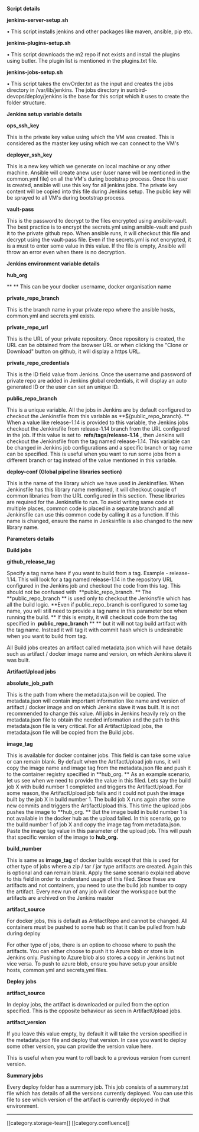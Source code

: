 **Script details** 

 **jenkins-server-setup.sh** 

• This script installs jenkins and other packages like maven, ansible, pip etc.

 **jenkins-plugins-setup.sh** 

• This script downloads the m2 repo if not exists and install the plugins using butler. The plugin list is mentioned in the plugins.txt file.

 **jenkins-jobs-setup.sh** 

• This script takes the envOrder.txt as the input and creates the jobs directory in /var/lib/jenkins. The jobs directory in sunbird-devops/deploy/jenkins is the base for this script which it uses to create the folder structure.



 **Jenkins setup variable details** 

 **ops_ssh_key** 

This is the private key value using which the VM was created. This is considered as the master key using which we can connect to the VM's

 **deployer_ssh_key** 

This is a new key which we generate on local machine or any other machine. Ansible will create anew user (user name will be mentioned in the common.yml file) on all the VM's during bootstrap process. Once this user is created, ansible will use this key for all jenkins jobs. The private key content will be copied into this file during Jenkins setup. The public key will be sprayed to all VM's during bootstrap process.

 **vault-pass** 

This is the password to decrypt to the files encrypted using ansibile-vault. The best practice is to encrypt the secrets.yml using ansible-vault and push it to the private github repo. When ansible runs, it will checkout this file and decrypt using the vault-pass file. Even if the secrets.yml is not encrypted, it is a must to enter some value in this value. If the file is empty, Ansible will throw an error even when there is no decryption.



 **Jenkins environment variable details** 

 **hub_org** 

 ** ** This can be your docker username, docker organisation name

 **private_repo_branch** 

This is the branch name in your private repo where the ansible hosts, common.yml and secrets.yml exists.

 **private_repo_url** 

This is the URL of your private repository. Once repository is created, the URL can be obtained from the browser URL or when clicking the "Clone or Download" button on github, it will display a https URL.

 **private_repo_credentials** 

This is the ID field value from Jenkins. Once the username and password of private repo are added in Jenkins global credentials, it will display an auto generated ID or the user can set an unique ID.

 **public_repo_branch** 

This is a unique variable. All the jobs in Jenkins are by default configured to checkout the Jenkinsfile from this variable as  **${public_repo_branch}. ** When a value like release-1.14 is provided to this variable, the Jenkins jobs checkout the Jenkinsfile from release-1.14 branch from the URL configured in the job. If this value is set to  **refs/tags/release-1.14** , then Jenkins will checkout the Jenkinsfile from the tag named release-1.14. This variable can be changed in Jenkins job configurations and a specific branch or tag name can be specified. This is useful when you want to run some jobs from a different branch or tag instead of the value mentioned in this variable.

 **deploy-conf (Global pipeline libraries section)** 

This is the name of the library which we have used in Jenkinsfiles. When Jenkinsfile has this library name mentioned, it will checkout couple of common libraries from the URL configured in this section. These libraries are required for the Jenkinsfile to run. To avoid writing same code at multiple places, common code is placed in a separate branch and all Jenkinsfile can use this common code by calling it as a function. If this name is changed, ensure the name in Jenksinfile is also changed to the new library name.



 **Parameters details** 

 **Build jobs** 

 **github_release_tag** 

Specify a tag name here if you want to build from a tag. Example - release-1.14. This will look for a tag named release-1.14 in the repository URL configured in the Jenkins job and checkout the code from this tag. This should not be confused with  **public_repo_branch. ** The  **public_repo_branch ** is used only to checkout the Jenkinsfile which has all the build logic.  **Even if public_repo_branch is configured to some tag name, you will still need to provide a tag name in this parameter box when running the build. ** If this is empty, it will checkout code from the tag specified in  **public_repo_branch**  ** ** but it will not tag build artifact with the tag name. Instead it will tag it with commit hash which is undesirable when you want to build from tag.

All Build jobs creates an artifact called metadata.json which will have details such as artifact / docker image name and version, on which Jenkins slave it was built.



 **ArtifactUpload jobs** 

 **absolute_job_path** 

This is the path from where the metadata.json will be copied. The metadata.json will contain important information like name and version of artifact / docker image and on which Jenkins slave it was built. It is not recommended to change this value. All jobs in Jenkins heavily rely on the metadata.json file to obtain the needed information and the path to this metadata.json file is very critical. For all ArtifactUpload jobs, the metadata.json file will be copied from the Build jobs.

 **image_tag** 

This is available for docker container jobs. This field is can take some value or can remain blank. By default when the ArtifactUpload job runs, it will copy the image name and image tag from the metadata.json file and push it to the container registry specified in  **hub_org. ** As an example scenario, let us see when we need to provide the value in this filed. Lets say the build job X with build number 1 completed and triggers the ArtifactUpload. For some reason, the ArtifactUpload job fails and it could not push the image built by the job X in build number 1. The build job X runs again after some new commits and triggers the ArtifactUpload this. This time the upload jobs pushes the image to  **hub_org. ** But the image build in build number 1 is not available in the docker hub as the upload failed. In this scenario, go to the build number 1 of job X and copy the image tag from metadata.json. Paste the image tag value in this parameter of the upload job. This will push that specific version of the image to  **hub_org.** 

 **build_number** 

This is same as  **image_tag**  of docker builds except that this is used for other type of jobs where a zip / tar / jar type artifacts are created. Again this is optional and can remain blank. Apply the same scenario explained above to this field in order to understand usage of this filed. Since these are artifacts and not containers, you need to use the build job number to copy the artifact. Every new run of any job will clear the workspace but the artifacts are archived on the Jenkins master

 **artifact_source** 

For docker jobs, this is default as ArtifactRepo and cannot be changed. All containers must be pushed to some hub so that it can be pulled from hub during deploy

For other type of jobs, there is an option to choose where to push the artifacts. You can either choose to push it to Azure blob or store is in Jenkins only. Pushing to Azure blob also stores a copy in Jenkins but not vice versa. To push to azure blob, ensure you have setup your ansible hosts, common.yml and secrets,yml files.



 **Deploy jobs** 

 **artifact_source** 

In deploy jobs, the artifact is downloaded or pulled from the option specified. This is the opposite behaviour as seen in ArtifactUpload jobs.

 **artifact_version** 

If you leave this value empty, by default it will take the version specified in the metadata.json file and deploy that version. In case you want to deploy some other version, you can provide the version value here. 

This is useful when you want to roll back to a previous version from current version.



 **Summary jobs** 

Every deploy folder has a summary job. This job consists of a summary.txt file which has details of all the versions currently deployed. You can use this file to see which version of the artifact is currently deployed in that environment.



*****

[[category.storage-team]] 
[[category.confluence]] 
